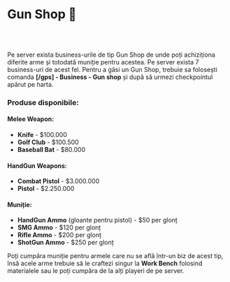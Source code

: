 <h1>Gun Shop 🔫</h1><br><br>

Pe server exista business-urile de tip Gun Shop de unde poți achiziționa diferite arme și totodată muniție pentru acestea. Pe server exista 7 business-uri de acest fel. Pentru a găsi un Gun Shop, trebuie sa folosești comanda <strong>[/gps] - Business - Gun shop</strong> și după să urmezi checkpointul apărut pe harta.

<h3>Produse disponibile:</h3>
<h4>Melee Weapon:</h4>
<ul>
    <li><strong>Knife</strong> - $100.000</li>
    <li><strong>Golf Club</strong> - $100.500</li>
    <li><strong>Baseball Bat</strong> - $80.000</li>
</ul>

<h4>HandGun Weapons:</h4>
<ul>
    <li><strong>Combat Pistol</strong> - $3.000.000</li>
    <li><strong>Pistol</strong> - $2.250.000</li>
</ul>

<h4>Muniție:</h4>
<ul>
    <li><strong>HandGun Ammo</strong> (gloante pentru pistol) - $50 per glonț</li>
    <li><strong>SMG Ammo</strong> - $120 per glonț</li>
    <li><strong>Rifle Ammo</strong> - $200 per glonț</li>
    <li><strong>ShotGun Ammo</strong> - $250 per glonț</li>
</ul>

<div class="danger-container">
Poți cumpăra muniție pentru armele care nu se află într-un biz de acest tip, însă acele arme trebuie să le craftezi singur la <strong>Work Bench</strong> folosind materialele sau le poți cumpăra de la alți playeri de pe server.
</div>
